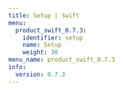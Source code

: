 ```yaml
---
title: Setup | Swift
menu:
  product_swift_0.7.3:
    identifier: setup
    name: Setup
    weight: 30
menu_name: product_swift_0.7.3
info:
  version: 0.7.3
---
```


